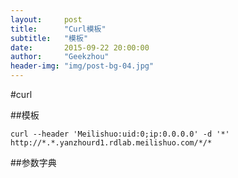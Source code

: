 ```yaml
---
layout:     post
title:      "Curl模板"
subtitle:   "模板"
date:       2015-09-22 20:00:00
author:     "Geekzhou"
header-img: "img/post-bg-04.jpg"
---
```


#curl

##模板

    curl --header 'Meilishuo:uid:0;ip:0.0.0.0' -d '*' http://*.*.yanzhourd1.rdlab.meilishuo.com/*/*

##参数字典
